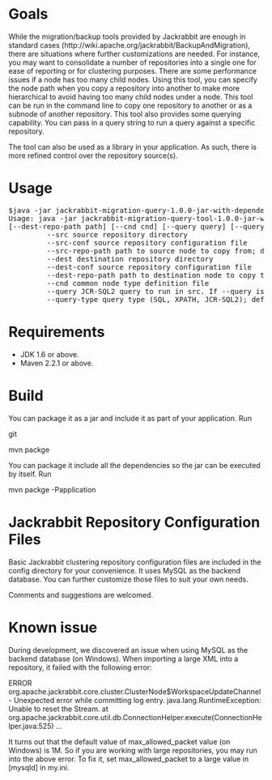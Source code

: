 <h1>Goals</h1>
<p>While the migration/backup tools provided by Jackrabbit are enough in standard cases (http://wiki.apache.org/jackrabbit/BackupAndMigration), there are situations where further customizations are needed.
For instance, you may want to consolidate a number of repositories into a single one for ease of reporting or for clustering purposes. There are some performance issues if a node has too
many child nodes. Using this tool, you can specify the node path when you copy a repository into another to make more
hierarchical to avoid having too many child nodes under a node. This tool can be run in the command line to copy one repository to another or as a subnode of another repository.
This tool also provides some querying capability. You can pass in a query string to run a query against a specific repository.
</p>
<p>The tool can also be used as a library in your application. As such, there is more refined control over the repository source(s).</p>
<h1>Usage</h1>
<pre>
$java -jar jackrabbit-migration-query-1.0.0-jar-with-dependencies.jar
Usage: java -jar jackrabbit-migration-query-tool-1.0.0-jar-with-dependencies.jar --src src --src-conf conf [--src-repo-path path] [--dest dest] [--dest-conf conf] 
[--dest-repo-path path] [--cnd cnd] [--query query] [--query-type type]
         --src source repository directory
         --src-conf source repository configuration file
         --src-repo-path path to source node to copy from; default is "/"
         --dest destination repository directory
         --dest-conf source repository configuration file
         --dest-repo-path path to destination node to copy to; default is "/"
         --cnd common node type definition file
         --query JCR-SQL2 query to run in src. If --query is specified, then --dest, --dest-conf, --dest-repo-path and --cnd will be ignored.
         --query-type query type (SQL, XPATH, JCR-SQL2); default is JCR-SQL2"
</pre>

       
<h1>Requirements</h1>
<ul>
<li>JDK 1.6 or above.</li>
<li>Maven 2.2.1 or above.</li>
</ul>

<h1>Build</h1> 
<p>You can package it as a jar and include it as part of your application. Run<p> 
git 
<p>mvn packge</p>

<p>You can package it include all the dependencies so the jar can be executed by itself. Run</p>

<p>mvn packge -Papplication</p>


<h1>Jackrabbit Repository Configuration Files</h1>
<p>Basic Jackrabbit clustering repository configuration files are included in the config directory for your convenience. It uses MySQL as the backend database. You can further customize those files
to suit your own needs.</p>

<p>Comments and suggestions are welcomed.</p>

<h1>Known issue</h1>
<p>
During development, we discovered an issue when using MySQL as the backend database (on Windows). When importing a large XML into a repository, it failed with the following error:
</p>
<p>
ERROR org.apache.jackrabbit.core.cluster.ClusterNode$WorkspaceUpdateChannel - Unexpected error while committing log entry.
java.lang.RuntimeException: Unable to reset the Stream.
	at org.apache.jackrabbit.core.util.db.ConnectionHelper.execute(ConnectionHelper.java:525)
    ...
</p>
<p>   
It turns out that the default value of max_allowed_packet value (on Windows) is 1M. So if you are working with large repositories, you may run into the above error. To fix it, set 
max_allowed_packet to a large value in [mysqld] in my.ini.
</p>